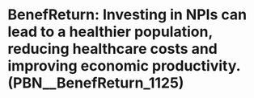 # BenefReturn: __Investing in NPIs can lead to a healthier population, reducing healthcare costs and improving economic productivity.__ (PBN__BenefReturn_1125)

